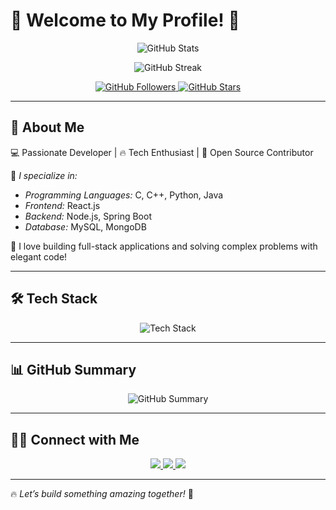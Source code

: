 # 🚀 Welcome to My Profile! 🚀  

<p align="center">
  <img src="https://github-readme-stats.vercel.app/api?username=tharaka-prasad&show_icons=true&theme=radical&hide_border=true" alt="GitHub Stats">
</p>

<p align="center">
  <img src="https://github-readme-streak-stats.herokuapp.com/?user=tharaka-prasad&theme=radical&hide_border=true" alt="GitHub Streak">
</p>

<p align="center">
  <a href="https://github.com/tharaka-prasad">
    <img src="https://img.shields.io/github/followers/tharaka-prasad?label=Follow&style=social" alt="GitHub Followers">
  </a>
  <a href="https://github.com/tharaka-prasad">
    <img src="https://img.shields.io/github/stars/tharaka-prasad?label=Stars&style=social" alt="GitHub Stars">
  </a>
</p>

---

## 🌟 About Me  
💻 Passionate Developer | 🔥 Tech Enthusiast | 🚀 Open Source Contributor  

🔹 *I specialize in:*  
- *Programming Languages:* C, C++, Python, Java  
- *Frontend:* React.js  
- *Backend:* Node.js, Spring Boot  
- *Database:* MySQL, MongoDB  

🔹 I love building full-stack applications and solving complex problems with elegant code!  

---

## 🛠 Tech Stack  

<p align="center">
  <img src="https://skillicons.dev/icons?i=c,cpp,python,java,react,nodejs,spring,js,html,css,mysql,mongodb&theme=dark" alt="Tech Stack">
</p>

---

## 📊 GitHub Summary  

<p align="center">
  <img src="https://github-profile-summary-cards.vercel.app/api/cards/profile-details?username=tharaka-prasad&theme=radical" alt="GitHub Summary">
</p>

---

## 👯‍♂️ Connect with Me  

<p align="center">
  <a href="https://github.com/tharaka-prasad">
    <img src="https://img.shields.io/badge/GitHub-181717?style=for-the-badge&logo=github&logoColor=white">
  </a>
  <a href="https://www.linkedin.com/in/your-linkedin">
    <img src="https://img.shields.io/badge/LinkedIn-0077B5?style=for-the-badge&logo=linkedin&logoColor=white">
  </a>
  <a href="mailto:your.email@example.com">
    <img src="https://img.shields.io/badge/Email-D14836?style=for-the-badge&logo=gmail&logoColor=white">
  </a>
</p>

---

🔥 *Let’s build something amazing together!* 🚀

